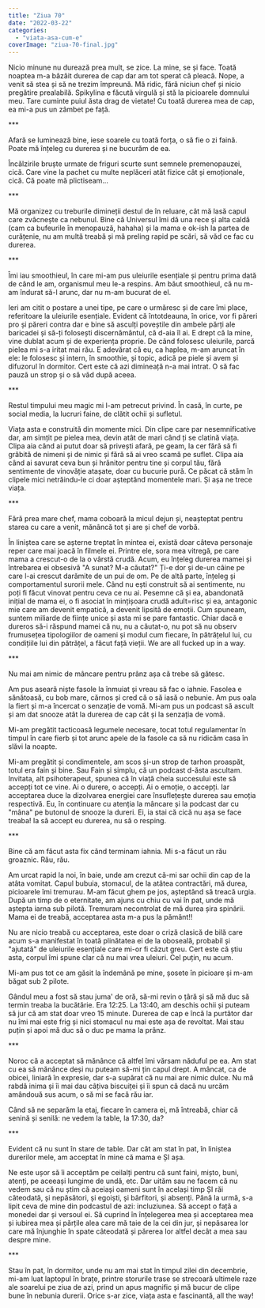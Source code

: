 ```yaml
---
title: "Ziua 70"
date: "2022-03-22"
categories: 
  - "viata-asa-cum-e"
coverImage: "ziua-70-final.jpg"
---
```


Nicio minune nu durează prea mult, se zice. La mine, se și face. Toată noaptea m-a bâzâit durerea de cap dar am tot sperat că pleacă. Nope, a venit să stea și să ne trezim împreună. Mă ridic, fără niciun chef și nicio pregătire prealabilă. Spikylina e făcută virgulă și stă la picioarele domnului meu. Tare cuminte puiul ăsta drag de vietate! Cu toată durerea mea de cap, ea mi-a pus un zâmbet pe față.

\*\*\*

Afară se luminează bine, iese soarele cu toată forța, o să fie o zi faină. Poate mă înțeleg cu durerea și ne bucurăm de ea.

Încălzirile bruște urmate de friguri scurte sunt semnele premenopauzei, cică. Care vine la pachet cu multe neplăceri atât fizice cât și emoționale, cică. Că poate mă plictiseam…

\*\*\*

Mă organizez cu treburile dimineții destul de în reluare, cât mă lasă capul care zvâcnește ca nebunul. Bine că Universul îmi dă una rece și alta caldă (cam ca bufeurile în menopauză, hahaha) și la mama e ok-ish la partea de curățenie, nu am multă treabă și mă preling rapid pe scări, să văd ce fac cu durerea.

\*\*\*

Îmi iau smoothieul, în care mi-am pus uleiurile esențiale și pentru prima dată de când le am, organismul meu le-a respins. Am băut smoothieul, că nu m-am îndurat să-l arunc, dar nu m-am bucurat de el. 

Ieri am citit o postare a unei tipe, pe care o urmăresc și de care îmi place, referitoare la uleiurile esențiale. Evident că întotdeauna, în orice, vor fi păreri pro și păreri contra dar e bine să asculți poveștile din ambele părți ale baricadei și să-ți folosești discernământul, că d-aia îl ai. E drept că la mine, vine dublat acum și de experiența proprie. De când folosesc uleiurile, parcă pielea mi s-a iritat mai rău. E adevărat că eu, ca haplea, m-am aruncat în ele: le folosesc și intern, în smoothie, și topic, adică pe piele și avem și difuzorul în dormitor. Cert este că azi dimineață n-a mai intrat. O să fac pauză un strop și o să văd după aceea. 

\*\*\*

Restul timpului meu magic mi l-am petrecut privind. În casă, în curte, pe social media, la lucruri faine, de clătit ochii și sufletul.

Viața asta e construită din momente mici. Din clipe care par nesemnificative dar, am simțit pe pielea mea, devin atât de mari când ți se clatină viața. Clipa aia când ai putut doar să privești afară, pe geam, la cer fără să fi grăbită de nimeni și de nimic și fără să ai vreo scamă pe suflet. Clipa aia când ai savurat ceva bun și hrănitor pentru tine și corpul tău, fără sentimente de vinovăție atașate, doar cu bucurie pură. Ce păcat că stăm în clipele mici netrăindu-le ci doar așteptând momentele mari. Și așa ne trece viața. 

\*\*\*

Fără prea mare chef, mama coboară la micul dejun și, neașteptat pentru starea cu care a venit, mănâncă tot și are și chef de vorbă.

În liniștea care se așterne treptat în mintea ei, există doar câteva personaje reper care mai joacă în filmele ei. Printre ele, sora mea vitregă, pe care mama a crescut-o de la o vârstă crudă. Acum, eu înțeleg durerea mamei și întrebarea ei obsesivă "A sunat? M-a căutat?" Ți-e dor și de-un câine pe care l-ai crescut darămite de un pui de om. Pe de altă parte, înțeleg și comportamentul surorii mele. Când nu ești construit să ai sentimente, nu poți fi făcut vinovat pentru ceva ce nu ai. Pesemne că și ea, abandonată inițial de mama ei, o fi asociat în mințișoara crudă adult=risc și ea, antagonic mie care am devenit empatică, a devenit lipsită de emoții. Cum spuneam, suntem miliarde de ființe unice și asta mi se pare fantastic. Chiar dacă e dureros să-i răspund mamei că nu, nu a căutat-o, nu pot să nu observ frumusețea tipologiilor de oameni și modul cum fiecare, în pătrățelul lui, cu condițiile lui din pătrățel, a făcut față vieții. We are all fucked up in a way.

\*\*\*

Nu mai am nimic de mâncare pentru prânz așa că trebe să gătesc.

Am pus aseară niște fasole la înmuiat și vreau să fac o iahnie. Fasolea e sănătoasă, cu bob mare, cărnos și cred că o să iasă o nebunie. Am pus oala la fiert și m-a încercat o senzație de vomă. Mi-am pus un podcast să ascult și am dat snooze atât la durerea de cap cât și la senzația de vomă. 

Mi-am pregătit tacticoasă legumele necesare, tocat totul regulamentar în timpul în care fierb și tot arunc apele de la fasole ca să nu ridicăm casa în slăvi la noapte. 

Mi-am pregătit și condimentele, am scos și-un strop de tarhon proaspăt, totul era fain și bine. Sau Fain și simplu, că un podcast d-ăsta ascultam. Invitata, alt psihoterapeut, spunea că în viață cheia succesului este să accepți tot ce vine. Ai o durere, o accepți. Ai o emoție, o accepți. Iar acceptarea duce la dizolvarea energiei care însuflețește durerea sau emoția respectivă. Eu, în continuare cu atenția la mâncare și la podcast dar cu "mâna" pe butonul de snooze la dureri. Ei, ia stai că cică nu așa se face treaba! Ia să accept eu durerea, nu să o resping. 

\*\*\*

Bine că am făcut asta fix când terminam iahnia. Mi s-a făcut un rău groaznic. Rău, rău.

Am urcat rapid la noi, în baie, unde am crezut că-mi sar ochii din cap de la atâta vomitat. Capul bubuia, stomacul, de la atâtea contractări, mă durea, picioarele îmi tremurau. M-am făcut ghem pe jos, așteptând să treacă urgia. După un timp de o eternitate, am ajuns cu chiu cu vai în pat, unde mă aștepta iarna sub pilotă. Tremuram necontrolat de mă durea șira spinării.  Mama ei de treabă, acceptarea asta m-a pus la pământ!!

Nu are nicio treabă cu acceptarea, este doar o criză clasică de bilă care acum s-a manifestat în toată plinătatea ei de la oboseală, probabil și "ajutată" de uleiurile esențiale care mi-or fi căzut greu. Cert este că știu asta, corpul îmi spune clar că nu mai vrea uleiuri. Cel puțin, nu acum.

Mi-am pus tot ce am găsit la îndemână pe mine, șosete în picioare și m-am băgat sub 2 pilote.

Gândul meu a fost să stau juma' de oră, să-mi revin o țâră și să mă duc să termin treaba la bucătărie. Era 12:25. La 13:40, am deschis ochii și puteam să jur că am stat doar vreo 15 minute. Durerea de cap e încă la purtător dar nu îmi mai este frig și nici stomacul nu mai este așa de revoltat. Mai stau puțin și apoi mă duc să o duc pe mama la prânz.

\*\*\*

Noroc că a acceptat să mănânce că altfel îmi vărsam năduful pe ea. Am stat cu ea să mănânce deși nu puteam să-mi țin capul drept. A mâncat, ca de obicei, liniară în expresie, dar s-a supărat că nu mai are nimic dulce. Nu mă rabdă inima și îi mai dau câțiva biscuiței și îi spun că dacă nu urcăm amândouă sus acum, o să mi se facă rău iar. 

Când să ne separăm la etaj, fiecare în camera ei, mă întreabă, chiar că senină și senilă: ne vedem la table, la 17:30, da? 

\*\*\*

Evident că nu sunt în stare de table. Dar cât am stat în pat, în liniștea durerilor mele, am acceptat în mine că mama e ȘI așa. 

Ne este ușor să îi acceptăm pe ceilalți pentru că sunt faini, mișto, buni, atenți, pe aceeași lungime de undă, etc. Dar uităm sau ne facem că nu vedem sau că nu știm că aceiași oameni sunt în același timp ȘI răi câteodată, și nepăsători, și egoiști, și bârfitori, și absenți. Până la urmă, s-a lipit ceva de mine din podcastul de azi: incluziunea. Să accept o față a monedei dar și versoul ei. Să cuprind în înțelegerea mea și acceptarea mea și iubirea mea și părțile alea care mă taie de la cei din jur, și nepăsarea lor care mă înjunghie în spate câteodată și părerea lor altfel decât a mea sau despre mine. 

\*\*\*

Stau în pat, în dormitor, unde nu am mai stat în timpul zilei din decembrie, mi-am luat laptopul în brațe, printre storurile trase se strecoară ultimele raze ale soarelui pe ziua de azi, prind un apus magnific și mă bucur de clipe bune în nebunia durerii. Orice s-ar zice, viața asta e fascinantă, all the way!
